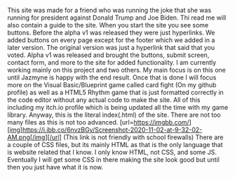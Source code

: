 This site was made for a friend who was running the joke that she was running for president against Donald Trump and Joe Biden. Thi
read me will also contain a guide to the site.
When you start the site you see some buttons. Before the alpha v1 was released they were just hyperlinks. We added buttons on every page except for the footer which we added in a later version.
The original version was just a hyperlink that said that you voted. Alpha v1 was released and brought the buttons, submit screen, contact form, and more to the site for added functionality.
I am currently working mainly on this project and two others. My main focus is on this one until Jazmyne is happy with the end result. 
Once that is done I will focus more on the Visual Basic/Blueprint game called card fight (On my github profile) as well as a HTML5 Rhythm game that is just formatted correctly in the code editor without any actual code to make the site. 
All of this including my itch.io profile which is being updated all the time with my game library.
Anyway, this is the literal index(.html) of the site. There are not too many files as this is not too advanced. 
[url=https://imgbb.com/][img]https://i.ibb.co/6nvzBGv/Screenshot-2020-11-02-at-9-32-02-AM.png[/img][/url] (This link is not friendly with school firewalls)
There are a couple of CSS files, but its mainly HTML as that is the only language that is website related that I know. I only know HTML, not CSS, and some JS.
Eventually I will get some CSS in there making the site look good but until then you just have what it is now. 
